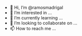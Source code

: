 - 👋 Hi, I’m @ramosmadrigal
- 👀 I’m interested in ...
- 🌱 I’m currently learning ...
- 💞️ I’m looking to collaborate on ...
- 📫 How to reach me ...

<!---
ramosmadrigal/ramosmadrigal is a ✨ special ✨ repository because its `README.md` (this file) appears on your GitHub profile.
You can click the Preview link to take a look at your changes.
--->
